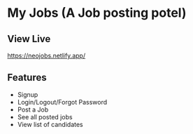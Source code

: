 # My Jobs (A Job posting potel)

## View Live
https://neojobs.netlify.app/

## Features
 - Signup
 - Login/Logout/Forgot Password
 - Post a Job
 - See all posted jobs
 - View list of candidates


